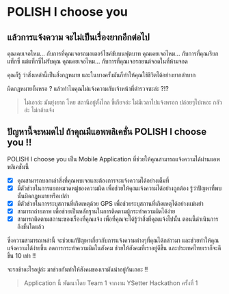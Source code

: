 # POLISH I choose you
## แล้วการแจ้งความ จะไม่เป็นเรื่องยากอีกต่อไป

คุณเคยเจอไหม... กับการที่คุณเจอรถมอเตอร์ไซค์ขับบนฟุตบาท
คุณเคยเจอไหม... กับการที่คุณเรียกแท็กซี่ แต่แท็กซี่ไม่รับคุณ
คุณเคยเจอไหม... กับการที่คุณเจอรถยนต์จอดในที่ห้ามจอด

คุณก็รู้ ว่าสิ่งเหล่านี้เป็นสิ่งกฎหมาย และในบางครั้งมันก็ทำให้คุณใช้ชีวิตได้อย่างยากลำบาก

ผิดกฎหมายงั้นหรอ ? แล้วทำไมคุณไม่แจ้งความกับเจ้าหน้าที่ตำรวจซะล่ะ ?!?

> ไม่เอาอ่ะ มันยุ่งยาก
> โหย สถานีอยู่ตั้งไกล ขี้เกียจอ่ะ
> ไม่มีเวลาไปแจ้งหรอก ปล่อยๆไปเหอะ
> กลัวอ่ะ ไม่กล้าแจ้ง

## ปัญหานี้จะหมดไป ถ้าคุณมีแอพพลิเคชั่น POLISH I choose you !!

POLISH I choose you เป็น Mobile Application ที่ช่วยให้คุณสามารถแจ้งความได้ผ่านแอพพลิเคชั่นนี้
- [x] คุณสามารถบอกเล่าสิ่งที่คุณพบเจอและต้องการจะแจ้งความได้อย่างเต็มที่
- [x] มีตัวช่วยในการแยกหมวดหมู่ของความผิด เพื่อช่วยให้คุณแจ้งความได้อย่างถูกต้อง รู้ว่าปัญหาที่พบนั้นผิดกฎหมายหรือเปล่า
- [x] มีตัวช่วยในการระบุสถานที่เกิดเหตุด้วย GPS เพื่อช่วยระบุสถานที่เกิดเหตุได้อย่างแม่นยำ
- [x] สามารถถ่ายภาพ เพื่อช่วยเป็นหลักฐานในการติดตามผู้กระทำความผิดได้ง่าย
- [x] สามารถติดตามสถานะของเรื่องที่คุณแจ้ง เพื่อที่คุณจะได้รู้ว่าสิ่งที่คุณแจ้งไปนั้น ตอนนี้ดำเนินการถึงขั้นใดแล้ว

ซึ่งความสามารถเหล่านี้ จะช่วยแก้ปัญหาเกี่ยวกับการแจ้งความต่างๆที่คุณได้กล่าวมา และช่วยทำให้คุณแจ้งความได้ง่ายขึ้น ลดการกระทำความผิดในสังคม ช่วยให้สังคมที่เราอยู่ดีขึ้น และประเทศไทยเราก็จะดีขึ้น 10 เท่า !!

จะรอช้าอะไรอยู่ล่ะ มาช่วยกันทำให้สังคมของเรามันน่าอยู่กันเถอะ !!

> Application นี้ พัฒนาโดย Team 1 จากงาน YSetter Hackathon ครั้งที่ 1
